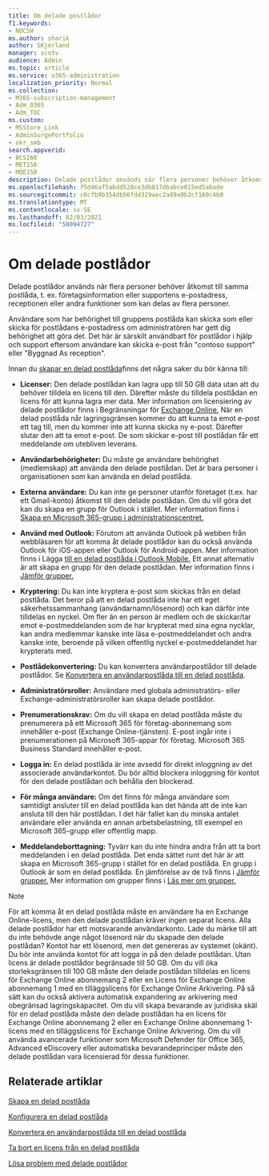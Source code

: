 ```yaml
---
title: Om delade postlådor
f1.keywords:
- NOCSH
ms.author: sharik
author: SKjerland
manager: scotv
audience: Admin
ms.topic: article
ms.service: o365-administration
localization_priority: Normal
ms.collection:
- M365-subscription-management
- Adm_O365
- Adm_TOC
ms.custom:
- MSStore_Link
- AdminSurgePortfolio
- okr_smb
search.appverid:
- BCS160
- MET150
- MOE150
description: Delade postlådor används när flera personer behöver åtkomst till samma postlåda. Lär dig vad du behöver veta innan du skapar en delad postlåda.
ms.openlocfilehash: f5d46af5abdd528ce3db817dbabce015ed5abade
ms.sourcegitcommit: c0cfb9b354db56fdd329aec2a89a9b2cf160c4b0
ms.translationtype: MT
ms.contentlocale: sv-SE
ms.lasthandoff: 02/03/2021
ms.locfileid: "50094727"
---
```

# <a name="about-shared-mailboxes"></a>Om delade postlådor

Delade postlådor används när flera personer behöver åtkomst till samma postlåda, t. ex. företagsinformation eller supportens e-postadress, receptionen eller andra funktioner som kan delas av flera personer.

Användare som har behörighet till gruppens postlåda kan skicka som eller skicka för postlådans e-postadress om administratören har gett dig behörighet att göra det. Det här är särskilt användbart för postlådor i hjälp och support eftersom användare kan skicka e-post från "contoso support" eller "Byggnad As reception".

Innan du [skapar en delad postlåda](create-a-shared-mailbox.md)finns det några saker du bör känna till:

- **Licenser:** Den delade postlådan kan lagra upp till 50 GB data utan att du behöver tilldela en licens till den. Därefter måste du tilldela postlådan en licens för att kunna lagra mer data. Mer information om licensiering av delade postlådor finns i Begränsningar för [Exchange Online.](https://technet.microsoft.com/library/exchange-online-limits.aspx#StorageLimits) När en delad postlåda når lagringsgränsen kommer du att kunna ta emot e-post ett tag till, men du kommer inte att kunna skicka ny e-post. Därefter slutar den att ta emot e-post. De som skickar e-post till postlådan får ett meddelande om utebliven leverans.

- **Användarbehörigheter:** Du måste ge användare behörighet (medlemskap) att använda den delade postlådan. Det är bara personer i organisationen som kan använda en delad postlåda.

- **Externa användare:** Du kan inte ge personer utanför företaget (t.ex. har ett Gmail-konto) åtkomst till den delade postlådan. Om du vill göra det kan du skapa en grupp för Outlook i stället. Mer information finns i [Skapa en Microsoft 365-grupp i administrationscentret.](../create-groups/create-groups.md)

- **Använd med Outlook:** Förutom att använda Outlook på webben från webbläsaren för att komma åt delade postlådor kan du också använda Outlook för iOS-appen eller Outlook för Android-appen. Mer information finns i Lägga [till en delad postlåda i Outlook Mobile.](https://support.microsoft.com/office/f866242c-81b2-472e-8776-6c49c5473c9f) Ett annat alternativ är att skapa en grupp för den delade postlådan. Mer information finns i [Jämför grupper.](../create-groups/compare-groups.md)

- **Kryptering:** Du kan inte kryptera e-post som skickas från en delad postlåda. Det beror på att en delad postlåda inte har ett eget säkerhetssammanhang (användarnamn/lösenord) och kan därför inte tilldelas en nyckel. Om fler än en person är medlem och de skickar/tar emot e-postmeddelanden som de har krypterat med sina egna nycklar, kan andra medlemmar kanske inte läsa e-postmeddelandet och andra kanske inte, beroende på vilken offentlig nyckel e-postmeddelandet har krypterats med.

- **Postlådekonvertering:** Du kan konvertera användarpostlådor till delade postlådor. Se [Konvertera en användarpostlåda till en delad postlåda](convert-user-mailbox-to-shared-mailbox.md).

- **Administratörsroller:** Användare med globala administratörs- eller Exchange-administratörsroller kan skapa delade postlådor.

- **Prenumerationskrav:** Om du vill skapa en delad postlåda måste du prenumerera på ett Microsoft 365 för företag-abonnemang som innehåller e-post (Exchange Online-tjänsten). E-post ingår inte i prenumerationen på Microsoft 365-appar för företag. Microsoft 365 Business Standard innehåller e-post.

- **Logga in:** En delad postlåda är inte avsedd för direkt inloggning av det associerade användarkontot. Du bör alltid blockera inloggning för kontot för den delade postlådan och behålla den blockerad.

- **För många användare:** Om det finns för många användare som samtidigt ansluter till en delad postlåda kan det hända att de inte kan ansluta till den här postlådan. I det här fallet kan du minska antalet användare eller använda en annan arbetsbelastning, till exempel en Microsoft 365-grupp eller offentlig mapp.

- **Meddelandeborttagning:** Tyvärr kan du inte hindra andra från att ta bort meddelanden i en delad postlåda. Det enda sättet runt det här är att skapa en Microsoft 365-grupp i stället för en delad postlåda. En grupp i Outlook är som en delad postlåda. En jämförelse av de två finns i [Jämför grupper.](../create-groups/compare-groups.md) Mer information om grupper finns i [Läs mer om grupper.](https://support.microsoft.com/office/b565caa1-5c40-40ef-9915-60fdb2d97fa2)


> [!NOTE]
> För att komma åt en delad postlåda måste en användare ha en Exchange Online-licens, men den delade postlådan kräver ingen separat licens. Alla delade postlådor har ett motsvarande användarkonto. Lade du märke till att du inte behövde ange något lösenord när du skapade den delade postlådan? Kontot har ett lösenord, men det genereras av systemet (okänt). Du bör inte använda kontot för att logga in på den delade postlådan. Utan licens är delade postlådor begränsade till 50 GB. Om du vill öka storleksgränsen till 100 GB måste den delade postlådan tilldelas en licens för Exchange Online abonnemang 2 eller en Licens för Exchange Online abonnemang 1 med en tilläggslicens för Exchange Online Arkivering. På så sätt kan du också aktivera automatisk expandering av arkivering med obegränsad lagringskapacitet. Om du vill skapa bevarande av juridiska skäl för en delad postlåda måste den delade postlådan ha en licens för Exchange Online abonnemang 2 eller en Exchange Online abonnemang 1-licens med en tilläggslicens för Exchange Online Arkivering. Om du vill använda avancerade funktioner som Microsoft Defender för Office 365, Advanced eDiscovery eller automatiska bevarandeprinciper måste den delade postlådan vara licensierad för dessa funktioner.

## <a name="related-articles"></a>Relaterade artiklar

[Skapa en delad postlåda](create-a-shared-mailbox.md)

[Konfigurera en delad postlåda](configure-a-shared-mailbox.md)

[Konvertera en användarpostlåda till en delad postlåda](convert-user-mailbox-to-shared-mailbox.md)

[Ta bort en licens från en delad postlåda](remove-license-from-shared-mailbox.md)

[Lösa problem med delade postlådor](resolve-issues-with-shared-mailboxes.md)
